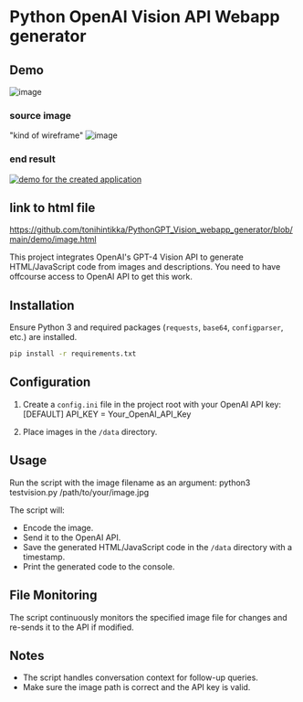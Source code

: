 # Python OpenAI Vision API Webapp generator

## Demo
![image](https://github.com/tonihintikka/PythonGPT_Vision_webapp_generator/assets/6028261/04712481-96ba-490c-8b04-35bb0beed039)

### source image
"kind of wireframe"
![image](https://github.com/tonihintikka/PythonGPT_Vision_webapp_generator/assets/6028261/ed3774d8-982a-4858-bb9a-06cf926c21e8)

### end result

[![demo for the created application]((https://github.com/tonihintikka/PythonGPT_Vision_webapp_generator/assets/6028261/3c1237a0-fb85-4cd8-bfef-fc7106416da1)
)](https://youtu.be/BLkM-TRjPzs)

## link to html file
https://github.com/tonihintikka/PythonGPT_Vision_webapp_generator/blob/main/demo/image.html


This project integrates OpenAI's GPT-4 Vision API to generate HTML/JavaScript code from images and descriptions. You need to have offcourse access to OpenAI API to get this work.

## Installation

Ensure Python 3 and required packages (`requests`, `base64`, `configparser`, etc.) are installed.

```bash
pip install -r requirements.txt
```

## Configuration

1. Create a `config.ini` file in the project root with your OpenAI API key:
   [DEFAULT]
   API_KEY = Your_OpenAI_API_Key

2. Place images in the `/data` directory.

## Usage

Run the script with the image filename as an argument:
python3 testvision.py /path/to/your/image.jpg

The script will:

- Encode the image.
- Send it to the OpenAI API.
- Save the generated HTML/JavaScript code in the `/data` directory with a timestamp.
- Print the generated code to the console.

## File Monitoring

The script continuously monitors the specified image file for changes and re-sends it to the API if modified.

## Notes

- The script handles conversation context for follow-up queries.
- Make sure the image path is correct and the API key is valid.
